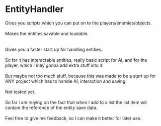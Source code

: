 # EntityHandler
Gives you scripts which you can put on to the players/enemies/objects.
<br></br>Makes the entities savable and loadable.  
<br></br>Gives you a faster start up for handling entities.
<br></br>So far it has interactable entities, really basic script for AI, and for the player, which I may gonna add extra stuff into it.
<br></br>But maybe not too much stuff, because this was made to be a start up for ANY project which has to handle AI, interaction and saving.
<br></br>Not tested yet. 
<br></br>So far I am relying on the fact that when I add to a list the list item will contain the reference of the entity save data.
<br></br>Feel free to give me feedback, so I can make it better for later use.

